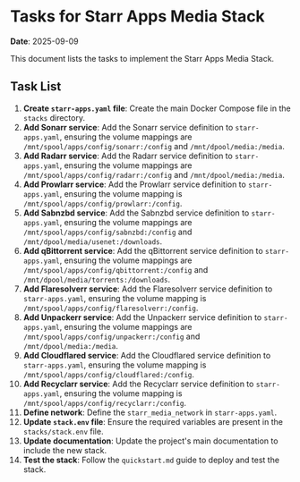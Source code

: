 # Tasks for Starr Apps Media Stack

**Date**: 2025-09-09

This document lists the tasks to implement the Starr Apps Media Stack.

## Task List

1.  **Create `starr-apps.yaml` file**: Create the main Docker Compose file in the `stacks` directory.
2.  **Add Sonarr service**: Add the Sonarr service definition to `starr-apps.yaml`, ensuring the volume mappings are `/mnt/spool/apps/config/sonarr:/config` and `/mnt/dpool/media:/media`.
3.  **Add Radarr service**: Add the Radarr service definition to `starr-apps.yaml`, ensuring the volume mappings are `/mnt/spool/apps/config/radarr:/config` and `/mnt/dpool/media:/media`.
4.  **Add Prowlarr service**: Add the Prowlarr service definition to `starr-apps.yaml`, ensuring the volume mapping is `/mnt/spool/apps/config/prowlarr:/config`.
5.  **Add Sabnzbd service**: Add the Sabnzbd service definition to `starr-apps.yaml`, ensuring the volume mappings are `/mnt/spool/apps/config/sabnzbd:/config` and `/mnt/dpool/media/usenet:/downloads`.
6.  **Add qBittorrent service**: Add the qBittorrent service definition to `starr-apps.yaml`, ensuring the volume mappings are `/mnt/spool/apps/config/qbittorrent:/config` and `/mnt/dpool/media/torrents:/downloads`.
7.  **Add Flaresolverr service**: Add the Flaresolverr service definition to `starr-apps.yaml`, ensuring the volume mapping is `/mnt/spool/apps/config/flaresolverr:/config`.
8.  **Add Unpackerr service**: Add the Unpackerr service definition to `starr-apps.yaml`, ensuring the volume mappings are `/mnt/spool/apps/config/unpackerr:/config` and `/mnt/dpool/media:/media`.
9.  **Add Cloudflared service**: Add the Cloudflared service definition to `starr-apps.yaml`, ensuring the volume mapping is `/mnt/spool/apps/config/cloudflared:/config`.
10. **Add Recyclarr service**: Add the Recyclarr service definition to `starr-apps.yaml`, ensuring the volume mapping is `/mnt/spool/apps/config/recyclarr:/config`.
11. **Define network**: Define the `starr_media_network` in `starr-apps.yaml`.
11. **Update `stack.env` file**: Ensure the required variables are present in the `stacks/stack.env` file.
13. **Update documentation**: Update the project's main documentation to include the new stack.
14. **Test the stack**: Follow the `quickstart.md` guide to deploy and test the stack.
